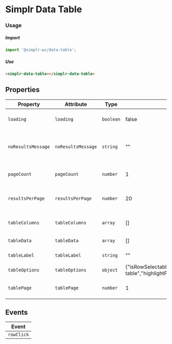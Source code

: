 # Simplr Data Table

### Usage

##### Import
```js
import '@simplr-wc/data-table';
```

##### Use
```html
<simplr-data-table></simplr-data-table>
```

## Properties

| Property           | Attribute          | Type      | Default                                          | Description                              |
|--------------------|--------------------|-----------|--------------------------------------------------|------------------------------------------|
| `loading`          | `loading`          | `boolean` | false                                            | Is the data-table still loading          |
| `noResultsMessage` | `noResultsMessage` | `string`  | ""                                               | Message shown when no results were found |
| `pageCount`        | `pageCount`        | `number`  | 1                                                | Count of pages in table                  |
| `resultsPerPage`   | `resultsPerPage`   | `number`  | 20                                               | Number of results to display per page    |
| `tableColumns`     | `tableColumns`     | `array`   | []                                               | Column names of data table               |
| `tableData`        | `tableData`        | `array`   | []                                               | Data of data table                       |
| `tableLabel`       | `tableLabel`       | `string`  | ""                                               | Label of the data table                  |
| `tableOptions`     | `tableOptions`     | `object`  | {"isRowSelectable":false,"tableClass":"simplr-table","highlightFirstRowOnMobile":true} | Options of data table                    |
| `tablePage`        | `tablePage`        | `number`  | 1                                                | Current page of data table               |

## Events

| Event      |
|------------|
| `rowClick` |
